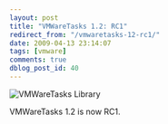 ```yaml
---
layout: post
title: "VMWareTasks 1.2: RC1"
redirect_from: "/vmwaretasks-12-rc1/"
date: 2009-04-13 23:14:07
tags: [vmware]
comments: true
dblog_post_id: 40
---
```

![VMWareTasks Library](https://i3.codeplex.com/Project/Download/FileDownload.aspx?ProjectName=vmwaretasks&DownloadId=65246)

VMWareTasks 1.2 is now RC1.

